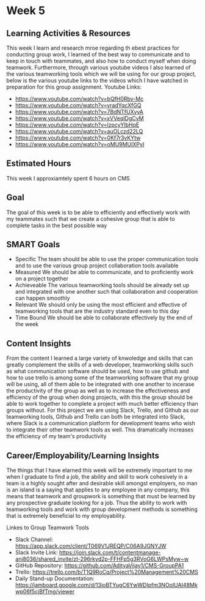# Week 5

## Learning Activities & Resources
This week I learn and research mroe regarding th ebest practices for conducting group work, I learned of the best way to communicate and to keep in touch with teammates, and also how to conduct myself when doing teamwork. Furthermore, through various youtube videos I also learned of the various teamworking tools which we will be using for our group project, below is the various youtube links to the videos which I have watched in preparation for this group assignment.
Youtube Links:
* https://www.youtube.com/watch?v=bQfH0Rbv-Mc
* https://www.youtube.com/watch?v=vradYqcXfGQ
* https://www.youtube.com/watch?v=7BdNTfUXvyA
* https://www.youtube.com/watch?v=xVVeqIDgCvM
* https://www.youtube.com/watch?v=lzpcyYIbHqE
* https://www.youtube.com/watch?v=auOLczd22LQ
* https://www.youtube.com/watch?v=0Kf7r3vKYtw
* https://www.youtube.com/watch?v=oMU9MUIXPyI

## Estimated Hours
This week I approxiamtely spent 6 hours on CMS

## Goal

The goal of this week is to be able to efficiently and effectively work with my teammates such that we create a cohesive group that is able to complete tasks in the best possible way

## SMART Goals

* Specific
The team should be able to use the proper communication tools and to use the various group project collaboration tools available
* Measured
We should be able to communicate, and to proficiently work on a project together
* Achieveable
The various teamworking tools should be already set up and integrated with one another such that collaboration and cooperation can happen smoothly
* Relevant
We should only be using the most efficient and effective of teamworking tools that are the industry standard even to this day
* Time Bound
We should be able to collaborate effectively by the end of the week

## Content Insights
From the content I learned a large variety of knwoledge and skills that can greatly complement the skills of a web developer, teamworking skills such as what communication software should be used,  how to use github and how to use trello is among some of the teamworking software that my group will be using, all of them able to be integrated with one another to incerase the productivity of the group as well as to increase the effectiveness and efficiency of the group when doing projects, with this the group should be able to work together to complete a project with much better efficiency than groups without. For this project we are using Slack, Trello, and Github as our teamworking tools, Github and Trello can both be integrated into Slack, where Slack is a communication platform for development teams who wish to integrate their other teamwork tools as well. This dramatically increases the efficiency of my team's productivity
## Career/Employability/Learning Insights
The things that I have elarned this week will be extremely important to me when I graduate to find a job, the ability and skill to work cohesively in a team is a highly sought after and desirable skill amongst employers, no man is an island is a saying that applies to any employee in any company, this means that teamwork and groupwork is something that must be learned by any prospective graduate looking for a job. Thus the ability to work with teamworking tools and work with group development methods is something that is extremely beneficial to my employability.

Linkes to Group Teamwork Tools
* Slack Channel: https://app.slack.com/client/T069V1JREQP/C06A9JGNYJW
* Slack Invite Link: https://join.slack.com/t/contentmanage-ani8036/shared_invite/zt-296rkyd2p-FFHFp5g3RVoG6LWPsMyw~w
* GitHub Repository: https://github.com/AdityaVijay1/CMS-GroupPA1
* Trello: https://trello.com/b/T1Q9RoCq/Project%20Management%20CMS
* Daily Stand-up Documentation: https://jamboard.google.com/d/13ioBTYugC6YwWDIpfm3NOoIUAI48Mkwp06f5cjBfTmg/viewer
